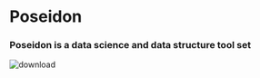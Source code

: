 # Poseidon
### Poseidon is a data science and data structure tool set
![download](https://user-images.githubusercontent.com/107733608/175427602-2780fbff-154b-480a-9cd8-462d5e5fcea1.jpg)
